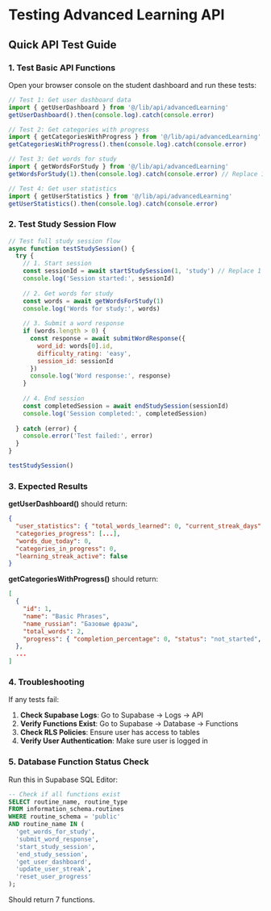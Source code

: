 # Testing Advanced Learning API

## Quick API Test Guide

### 1. Test Basic API Functions

Open your browser console on the student dashboard and run these tests:

```javascript
// Test 1: Get user dashboard data
import { getUserDashboard } from '@/lib/api/advancedLearning'
getUserDashboard().then(console.log).catch(console.error)

// Test 2: Get categories with progress
import { getCategoriesWithProgress } from '@/lib/api/advancedLearning'
getCategoriesWithProgress().then(console.log).catch(console.error)

// Test 3: Get words for study
import { getWordsForStudy } from '@/lib/api/advancedLearning'
getWordsForStudy(1).then(console.log).catch(console.error) // Replace 1 with actual category ID

// Test 4: Get user statistics
import { getUserStatistics } from '@/lib/api/advancedLearning'
getUserStatistics().then(console.log).catch(console.error)
```

### 2. Test Study Session Flow

```javascript
// Test full study session flow
async function testStudySession() {
  try {
    // 1. Start session
    const sessionId = await startStudySession(1, 'study') // Replace 1 with category ID
    console.log('Session started:', sessionId)
    
    // 2. Get words for study
    const words = await getWordsForStudy(1)
    console.log('Words for study:', words)
    
    // 3. Submit a word response
    if (words.length > 0) {
      const response = await submitWordResponse({
        word_id: words[0].id,
        difficulty_rating: 'easy',
        session_id: sessionId
      })
      console.log('Word response:', response)
    }
    
    // 4. End session
    const completedSession = await endStudySession(sessionId)
    console.log('Session completed:', completedSession)
    
  } catch (error) {
    console.error('Test failed:', error)
  }
}

testStudySession()
```

### 3. Expected Results

**getUserDashboard()** should return:
```json
{
  "user_statistics": { "total_words_learned": 0, "current_streak_days": 0, ... },
  "categories_progress": [...],
  "words_due_today": 0,
  "categories_in_progress": 0,
  "learning_streak_active": false
}
```

**getCategoriesWithProgress()** should return:
```json
[
  {
    "id": 1,
    "name": "Basic Phrases",
    "name_russian": "Базовые фразы",
    "total_words": 2,
    "progress": { "completion_percentage": 0, "status": "not_started", ... }
  },
  ...
]
```

### 4. Troubleshooting

If any tests fail:

1. **Check Supabase Logs**: Go to Supabase → Logs → API
2. **Verify Functions Exist**: Go to Supabase → Database → Functions
3. **Check RLS Policies**: Ensure user has access to tables
4. **Verify User Authentication**: Make sure user is logged in

### 5. Database Function Status Check

Run this in Supabase SQL Editor:
```sql
-- Check if all functions exist
SELECT routine_name, routine_type 
FROM information_schema.routines 
WHERE routine_schema = 'public' 
AND routine_name IN (
  'get_words_for_study',
  'submit_word_response', 
  'start_study_session',
  'end_study_session',
  'get_user_dashboard',
  'update_user_streak',
  'reset_user_progress'
);
```

Should return 7 functions. 